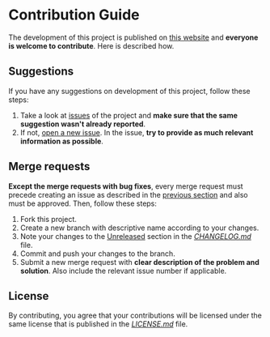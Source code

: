 # Contribution Guide

The development of this project is published on [this website](https://gitlab.com/dominiksalvet/ux430ua-jack-volume) and **everyone is welcome to contribute**. Here is described how.

## Suggestions

If you have any suggestions on development of this project, follow these steps:

1. Take a look at [issues](https://gitlab.com/dominiksalvet/ux430ua-jack-volume/issues) of the project and **make sure that the same suggestion wasn't already reported**.
2. If not, [open a new issue](https://gitlab.com/dominiksalvet/ux430ua-jack-volume/issues/new). In the issue, **try to provide as much relevant information as possible**.

## Merge requests

**Except the merge requests with bug fixes**, every merge request must precede creating an issue as described in the [previous section](#suggestions) and also must be approved. Then, follow these steps:

1. Fork this project.
2. Create a new branch with descriptive name according to your changes.
3. Note your changes to the [Unreleased](CHANGELOG.md#unreleased) section in the [*CHANGELOG.md*](CHANGELOG.md) file.
4. Commit and push your changes to the branch.
5. Submit a new merge request with **clear description of the problem and solution**. Also include the relevant issue number if applicable.

## License

By contributing, you agree that your contributions will be licensed under the same license that is published in the [*LICENSE.md*](LICENSE.md) file.
